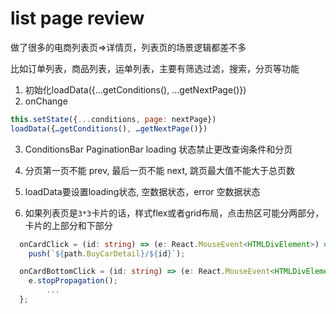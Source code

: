 # list page review 
做了很多的电商列表页=>详情页，列表页的场景逻辑都差不多

比如订单列表，商品列表，运单列表，主要有筛选过滤，搜索，分页等功能

1. 初始化loadData({…getConditions(), …getNextPage()})
2. onChange

```javascript
this.setState({...conditions, page: nextPage})
loadData({…getConditions(), …getNextPage()})
```

3. ConditionsBar PaginationBar loading 状态禁止更改查询条件和分页
4. 分页第一页不能 prev, 最后一页不能 next, 跳页最大值不能大于总页数

5. loadData要设置loading状态, 空数据状态，error 空数据状态

6. 如果列表页是`3*3`卡片的话，样式flex或者grid布局，点击热区可能分两部分，卡片的上部分和下部分

```typescript
  onCardClick = (id: string) => (e: React.MouseEvent<HTMLDivElement>) =>
    push(`${path.BuyCarDetail}/${id}`);

  onCardBottomClick = (id: string) => (e: React.MouseEvent<HTMLDivElement>) => {
    e.stopPropagation();
		...
  };
```

